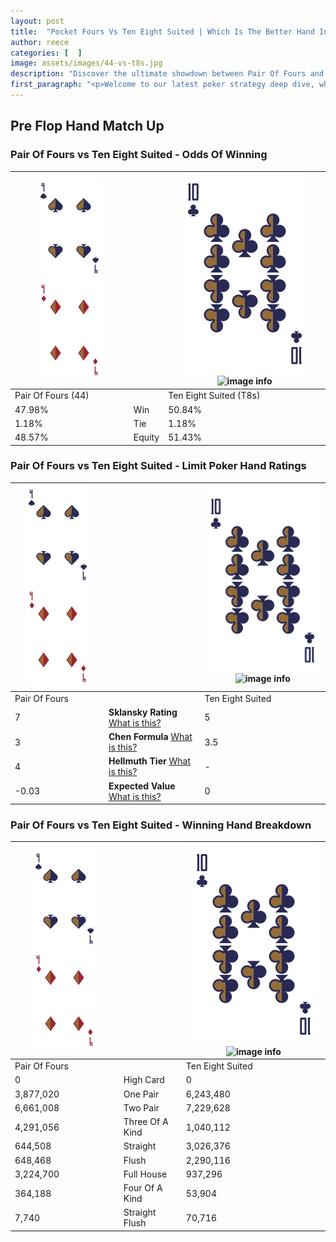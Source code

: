 ```yaml
---
layout: post
title:  "Pocket Fours Vs Ten Eight Suited | Which Is The Better Hand In Poker? A Complete Guide"
author: reece
categories: [  ]
image: assets/images/44-vs-t8s.jpg
description: "Discover the ultimate showdown between Pair Of Fours and Ten Eight Suited in poker! Uncover the odds, strategies, and scenarios where one hand triumphs over the other. Get ready to up your poker game with this thrilling analysis."
first_paragraph: "<p>Welcome to our latest poker strategy deep dive, where we're pitting two distinct hands against each other in a high-stakes showdown: Pair Of Fours vs Ten Eight Suited.</p><p>In the dynamic world of poker, every decision counts, and knowing which hand holds the upper hand is key to your success at the table.</p><p>In this article, we'll dissect these two hands, explore the scenarios where one dominates the other, and equip you with the knowledge to make strategic choices that can tip the odds in your favor.</p><p>Get ready to unravel the intriguing dynamics of these poker hands and elevate your game to new heights.</p>"
---
```




[comment]: # (sp0)

## Pre Flop Hand Match Up

<div class="table hand-ratings" markdown="1"> 



### Pair Of Fours vs Ten Eight Suited - Odds Of Winning


    
| ![image info](assets/images/hand1/4.png) ![image info](assets/images/hand1/4o.png) |  | ![image info](assets/images/hand2/T.png) ![image info](assets/images/hand2/8s.png) |
| -------- | -------- | -------- |
| Pair Of Fours (44) |  | Ten Eight Suited (T8s) |
| 47.98% | Win | 50.84% |
| 1.18% | Tie | 1.18% |
| 48.57% | Equity | 51.43% |




[comment]: # (sp1)



### Pair Of Fours vs Ten Eight Suited - Limit Poker Hand Ratings


    
| ![image info](assets/images/hand1/4.png) ![image info](assets/images/hand1/4o.png) |  | ![image info](assets/images/hand2/T.png) ![image info](assets/images/hand2/8s.png) |
| -------- | -------- | -------- |
| Pair Of Fours |  | Ten Eight Suited |
| 7 | **Sklansky Rating** [What is this?](/sklansky-rating-explained) | 5 |
| 3 | **Chen Formula** [What is this?](/chen-formula-explained) | 3.5 |
| 4 | **Hellmuth Tier** [What is this?](/Hellmuth-tier-explained) | - |
| -0.03 | **Expected Value** [What is this?](/expected-value-explained) | 0 |




[comment]: # (sp2)



### Pair Of Fours vs Ten Eight Suited - Winning Hand Breakdown


    
| ![image info](assets/images/hand1/4.png) ![image info](assets/images/hand1/4o.png) |  | ![image info](assets/images/hand2/T.png) ![image info](assets/images/hand2/8s.png) |
| -------- | -------- | -------- |
| Pair Of Fours |  | Ten Eight Suited |
| 0 | High Card | 0 |
| 3,877,020 | One Pair | 6,243,480 |
| 6,661,008 | Two Pair | 7,229,628 |
| 4,291,056 | Three Of A Kind | 1,040,112 |
| 644,508 | Straight | 3,026,376 |
| 648,468 | Flush | 2,290,116 |
| 3,224,700 | Full House | 937,296 |
| 364,188 | Four Of A Kind | 53,904 |
| 7,740 | Straight Flush | 70,716 |




[comment]: # (sp3)



</div>

[comment]: # (sp4)



[comment]: # (sp5)

